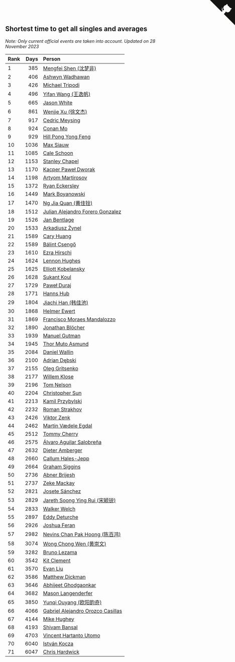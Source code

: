 ## Shortest time to get all singles and averages

*Note: Only current official events are taken into account.*
*Updated on 28 November 2023*

| Rank | Days | Person |
| :--- | ---: | :--- |
| 1 | 385 | [Mengfei Shen (沈梦非)](https://www.worldcubeassociation.org/persons/2018SHEN07) |
| 2 | 406 | [Ashwyn Wadhawan](https://www.worldcubeassociation.org/persons/2022WADH02) |
| 3 | 426 | [Michael Tripodi](https://www.worldcubeassociation.org/persons/2021TRIP01) |
| 4 | 496 | [Yifan Wang (王逸帆)](https://www.worldcubeassociation.org/persons/2017WANY29) |
| 5 | 665 | [Jason White](https://www.worldcubeassociation.org/persons/2016WHIT16) |
| 6 | 861 | [Wenjie Xu (徐文杰)](https://www.worldcubeassociation.org/persons/2016XUWE02) |
| 7 | 917 | [Cedric Meysing](https://www.worldcubeassociation.org/persons/2017MEYS02) |
| 8 | 924 | [Conan Mo](https://www.worldcubeassociation.org/persons/2020MOCO01) |
| 9 | 929 | [Hill Pong Yong Feng](https://www.worldcubeassociation.org/persons/2017FENG10) |
| 10 | 1036 | [Max Siauw](https://www.worldcubeassociation.org/persons/2017SIAU02) |
| 11 | 1085 | [Cale Schoon](https://www.worldcubeassociation.org/persons/2014SCHO02) |
| 12 | 1153 | [Stanley Chapel](https://www.worldcubeassociation.org/persons/2016CHAP04) |
| 13 | 1170 | [Kacper Paweł Dworak](https://www.worldcubeassociation.org/persons/2020DWOR01) |
| 14 | 1198 | [Artyom Martirosov](https://www.worldcubeassociation.org/persons/2016MART29) |
| 15 | 1372 | [Ryan Eckersley](https://www.worldcubeassociation.org/persons/2019ECKE02) |
| 16 | 1449 | [Mark Boyanowski](https://www.worldcubeassociation.org/persons/2014BOYA01) |
| 17 | 1470 | [Ng Jia Quan (黄佳铨)](https://www.worldcubeassociation.org/persons/2015QUAN03) |
| 18 | 1512 | [Julian Alejandro Forero Gonzalez](https://www.worldcubeassociation.org/persons/2018GONZ30) |
| 19 | 1526 | [Jan Bentlage](https://www.worldcubeassociation.org/persons/2010BENT01) |
| 20 | 1533 | [Arkadiusz Żynel](https://www.worldcubeassociation.org/persons/2018ZYNE01) |
| 21 | 1589 | [Cary Huang](https://www.worldcubeassociation.org/persons/2015HUAN48) |
| 22 | 1589 | [Bálint Csengő](https://www.worldcubeassociation.org/persons/2019CSEN01) |
| 23 | 1610 | [Ezra Hirschi](https://www.worldcubeassociation.org/persons/2019HIRS01) |
| 24 | 1624 | [Lennon Hughes](https://www.worldcubeassociation.org/persons/2017HUGH04) |
| 25 | 1625 | [Elliott Kobelansky](https://www.worldcubeassociation.org/persons/2019KOBE03) |
| 26 | 1628 | [Sukant Koul](https://www.worldcubeassociation.org/persons/2014KOUL01) |
| 27 | 1729 | [Paweł Duraj](https://www.worldcubeassociation.org/persons/2016DURA09) |
| 28 | 1771 | [Hanns Hub](https://www.worldcubeassociation.org/persons/2013HUBH01) |
| 29 | 1804 | [Jiachi Han (韩佳池)](https://www.worldcubeassociation.org/persons/2014HANJ02) |
| 30 | 1868 | [Helmer Ewert](https://www.worldcubeassociation.org/persons/2015EWER01) |
| 31 | 1869 | [Francisco Moraes Mandalozzo](https://www.worldcubeassociation.org/persons/2017MAND13) |
| 32 | 1890 | [Jonathan Blöcher](https://www.worldcubeassociation.org/persons/2018BLOC01) |
| 33 | 1939 | [Manuel Gutman](https://www.worldcubeassociation.org/persons/2017GUTM01) |
| 34 | 1945 | [Thor Muto Asmund](https://www.worldcubeassociation.org/persons/2017ASMU01) |
| 35 | 2084 | [Daniel Wallin](https://www.worldcubeassociation.org/persons/2013WALL03) |
| 36 | 2100 | [Adrian Dębski](https://www.worldcubeassociation.org/persons/2017DEBS01) |
| 37 | 2155 | [Oleg Gritsenko](https://www.worldcubeassociation.org/persons/2011GRIT01) |
| 38 | 2177 | [Willem Klose](https://www.worldcubeassociation.org/persons/2017KLOS01) |
| 39 | 2196 | [Tom Nelson](https://www.worldcubeassociation.org/persons/2013NELS01) |
| 40 | 2204 | [Christopher Sun](https://www.worldcubeassociation.org/persons/2017SUNC02) |
| 41 | 2213 | [Kamil Przybylski](https://www.worldcubeassociation.org/persons/2016PRZY01) |
| 42 | 2232 | [Roman Strakhov](https://www.worldcubeassociation.org/persons/2012STRA02) |
| 43 | 2426 | [Viktor Zenk](https://www.worldcubeassociation.org/persons/2016ZENK01) |
| 44 | 2462 | [Martin Vædele Egdal](https://www.worldcubeassociation.org/persons/2013EGDA02) |
| 45 | 2512 | [Tommy Cherry](https://www.worldcubeassociation.org/persons/2015CHER07) |
| 46 | 2575 | [Álvaro Aguilar Salobreña](https://www.worldcubeassociation.org/persons/2015SALO01) |
| 47 | 2632 | [Dieter Amberger](https://www.worldcubeassociation.org/persons/2016AMBE02) |
| 48 | 2660 | [Callum Hales-Jepp](https://www.worldcubeassociation.org/persons/2012HALE01) |
| 49 | 2664 | [Graham Siggins](https://www.worldcubeassociation.org/persons/2016SIGG01) |
| 50 | 2736 | [Abner Brijesh](https://www.worldcubeassociation.org/persons/2016BRIJ01) |
| 51 | 2737 | [Zeke Mackay](https://www.worldcubeassociation.org/persons/2015MACK06) |
| 52 | 2821 | [Josete Sánchez](https://www.worldcubeassociation.org/persons/2015SANC18) |
| 53 | 2829 | [Jareth Soong Ying Rui (宋颖锐)](https://www.worldcubeassociation.org/persons/2016SOON01) |
| 54 | 2833 | [Walker Welch](https://www.worldcubeassociation.org/persons/2011WELC01) |
| 55 | 2897 | [Eddy Deturche](https://www.worldcubeassociation.org/persons/2014DETU01) |
| 56 | 2926 | [Joshua Feran](https://www.worldcubeassociation.org/persons/2011FERA01) |
| 57 | 2982 | [Nevins Chan Pak Hoong (陈百鸿)](https://www.worldcubeassociation.org/persons/2010CHAN20) |
| 58 | 3074 | [Wong Chong Wen (黄崇文)](https://www.worldcubeassociation.org/persons/2014WENW01) |
| 59 | 3282 | [Bruno Lezama](https://www.worldcubeassociation.org/persons/2014LEZA02) |
| 60 | 3542 | [Kit Clement](https://www.worldcubeassociation.org/persons/2008CLEM01) |
| 61 | 3570 | [Evan Liu](https://www.worldcubeassociation.org/persons/2009LIUE01) |
| 62 | 3586 | [Matthew Dickman](https://www.worldcubeassociation.org/persons/2013DICK01) |
| 63 | 3646 | [Abhijeet Ghodgaonkar](https://www.worldcubeassociation.org/persons/2013GHOD01) |
| 64 | 3682 | [Mason Langenderfer](https://www.worldcubeassociation.org/persons/2013LANG03) |
| 65 | 3850 | [Yunqi Ouyang (欧阳韵奇)](https://www.worldcubeassociation.org/persons/2007YUNQ01) |
| 66 | 4066 | [Gabriel Alejandro Orozco Casillas](https://www.worldcubeassociation.org/persons/2008CASI01) |
| 67 | 4144 | [Mike Hughey](https://www.worldcubeassociation.org/persons/2007HUGH01) |
| 68 | 4193 | [Shivam Bansal](https://www.worldcubeassociation.org/persons/2011BANS02) |
| 69 | 4703 | [Vincent Hartanto Utomo](https://www.worldcubeassociation.org/persons/2010UTOM01) |
| 70 | 6040 | [István Kocza](https://www.worldcubeassociation.org/persons/2005KOCZ01) |
| 71 | 6047 | [Chris Hardwick](https://www.worldcubeassociation.org/persons/2003HARD01) |


<a href="https://github.com/JustinTimeCuber/wca_statistics" class="github-corner" aria-label="View source on Github"><svg width="80" height="80" viewBox="0 0 250 250" style="fill:#151513; color:#fff; position: absolute; top: 0; border: 0; right: 0;" aria-hidden="true"><path d="M0,0 L115,115 L130,115 L142,142 L250,250 L250,0 Z"></path><path d="M128.3,109.0 C113.8,99.7 119.0,89.6 119.0,89.6 C122.0,82.7 120.5,78.6 120.5,78.6 C119.2,72.0 123.4,76.3 123.4,76.3 C127.3,80.9 125.5,87.3 125.5,87.3 C122.9,97.6 130.6,101.9 134.4,103.2" fill="currentColor" style="transform-origin: 130px 106px;" class="octo-arm"></path><path d="M115.0,115.0 C114.9,115.1 118.7,116.5 119.8,115.4 L133.7,101.6 C136.9,99.2 139.9,98.4 142.2,98.6 C133.8,88.0 127.5,74.4 143.8,58.0 C148.5,53.4 154.0,51.2 159.7,51.0 C160.3,49.4 163.2,43.6 171.4,40.1 C171.4,40.1 176.1,42.5 178.8,56.2 C183.1,58.6 187.2,61.8 190.9,65.4 C194.5,69.0 197.7,73.2 200.1,77.6 C213.8,80.2 216.3,84.9 216.3,84.9 C212.7,93.1 206.9,96.0 205.4,96.6 C205.1,102.4 203.0,107.8 198.3,112.5 C181.9,128.9 168.3,122.5 157.7,114.1 C157.9,116.9 156.7,120.9 152.7,124.9 L141.0,136.5 C139.8,137.7 141.6,141.9 141.8,141.8 Z" fill="currentColor" class="octo-body"></path></svg></a><style>.github-corner:hover .octo-arm{animation:octocat-wave 560ms ease-in-out}@keyframes octocat-wave{0%,100%{transform:rotate(0)}20%,60%{transform:rotate(-25deg)}40%,80%{transform:rotate(10deg)}}@media (max-width:500px){.github-corner:hover .octo-arm{animation:none}.github-corner .octo-arm{animation:octocat-wave 560ms ease-in-out}}</style>
